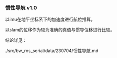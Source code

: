 ### 惯性导航 v1.0

以imu在地平坐标系下的加速度进行航位推算。

以slam的位移作为较为准确的真值与惯导位移进行比较。



结论详见：

./src/bw_ros_serial/data/230704/惯性导航.md

